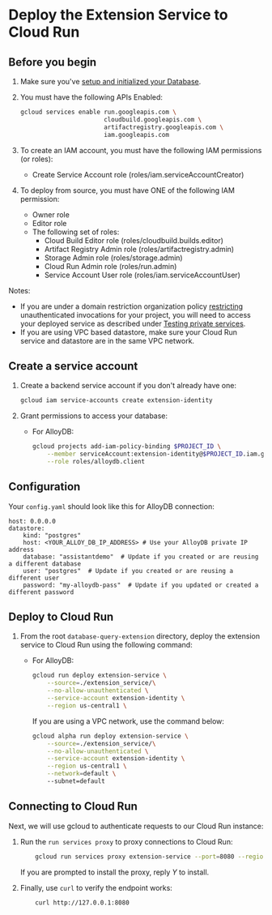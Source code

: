 # Deploy the Extension Service to Cloud Run

## Before you begin

1. Make sure you've [setup and initialized your
   Database](../README.md#setting-up-your-database).

1. You must have the following APIs Enabled:

    ```bash
    gcloud services enable run.googleapis.com \
                           cloudbuild.googleapis.com \
                           artifactregistry.googleapis.com \
                           iam.googleapis.com
    ```

1. To create an IAM account, you must have the following IAM permissions (or
   roles):
    - Create Service Account role (roles/iam.serviceAccountCreator)

1. To deploy from source, you must have ONE of the following IAM permission:
    - Owner role
    - Editor role
    - The following set of roles:
        - Cloud Build Editor role (roles/cloudbuild.builds.editor)
        - Artifact Registry Admin role (roles/artifactregistry.admin)
        - Storage Admin role  (roles/storage.admin)
        - Cloud Run Admin role (roles/run.admin)
        - Service Account User role (roles/iam.serviceAccountUser)

Notes:
* If you are under a domain restriction organization policy
  [restricting](https://cloud.google.com/run/docs/authenticating/public#domain-restricted-sharing)
  unauthenticated invocations for your project, you will need to access your
  deployed service as described under [Testing private
  services](https://cloud.google.com/run/docs/triggering/https-request#testing-private).
* If you are using VPC based datastore, make sure your Cloud Run service and datastore are in the same VPC network. 

## Create a service account

1. Create a backend service account if you don't already have one:

    ```bash
    gcloud iam service-accounts create extension-identity
    ```

1.  Grant permissions to access your database:

    * For AlloyDB:

        ```bash
        gcloud projects add-iam-policy-binding $PROJECT_ID \
            --member serviceAccount:extension-identity@$PROJECT_ID.iam.gserviceaccount.com \
            --role roles/alloydb.client
        ```

## Configuration

Your `config.yaml` should look like this for AlloyDB connection:

```
host: 0.0.0.0
datastore:
    kind: "postgres"
    host: <YOUR_ALLOY_DB_IP_ADDRESS> # Use your AlloyDB private IP address
    database: "assistantdemo"  # Update if you created or are reusing a different database
    user: "postgres"  # Update if you created or are reusing a different user
    password: "my-alloydb-pass"  # Update if you updated or created a different password 
```


## Deploy to Cloud Run

1. From the root `database-query-extension` directory, deploy the extension
   service to Cloud Run using the following command:

    * For AlloyDB:

        ```bash
        gcloud run deploy extension-service \
            --source=./extension_service/\
            --no-allow-unauthenticated \
            --service-account extension-identity \
            --region us-central1 \
        ```

        If you are using a VPC network, use the command below:
        ```bash
        gcloud alpha run deploy extension-service \
            --source=./extension_service/\
            --no-allow-unauthenticated \
            --service-account extension-identity \
            --region us-central1 \
            --network=default \ 
            --subnet=default
        ```

## Connecting to Cloud Run

Next, we will use gcloud to authenticate requests to our Cloud Run instance:

1. Run the `run services proxy` to proxy connections to Cloud Run: 
    ```bash
        gcloud run services proxy extension-service --port=8080 --region=us-central1
    ```

    If you are prompted to install the proxy, reply *Y* to install.

1. Finally, use `curl` to verify the endpoint works:
    
    ```bash
        curl http://127.0.0.1:8080
    ```
